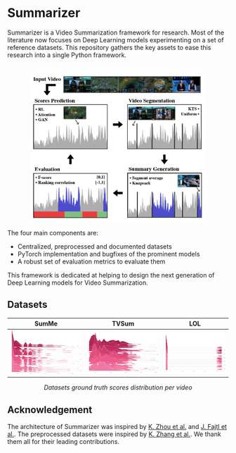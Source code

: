 # Summarizer

Summarizer is a Video Summarization framework for research. Most of the literature now focuses on Deep Learning models experimenting on a set of reference datasets. This repository gathers the key assets to ease this research into a single Python framework.

<p align="center"><br><img src="docs/summarizer.png" width="400"/><br><p>

The four main components are: 
* Centralized, preprocessed and documented datasets
* PyTorch implementation and bugfixes of the prominent models
* A robust set of evaluation metrics to evaluate them

This framework is dedicated at helping to design the next generation of Deep Learning models for Video Summarization.

## Datasets

SumMe                       |  TVSum                    |  LOL                      
:--------------------------:|:-------------------------:|:------------------------:
![](docs/dist_SumME_v1.png) |![](docs/dist_TVSum_v1.png)|![](docs/dist_LOL_v1.png)
<p align="center"><em>Datasets ground truth scores distribution per video</em></p>

## Acknowledgement
The architecture of Summarizer was inspired by [K. Zhou et al.](https://github.com/KaiyangZhou/pytorch-vsumm-reinforce) and [J. Fajtl et al.](https://github.com/ok1zjf/VASNet). The preprocessed datasets were inspired by [K. Zhang et al.](https://github.com/kezhang-cs/Video-Summarization-with-LSTM). We thank them all for their leading contributions.